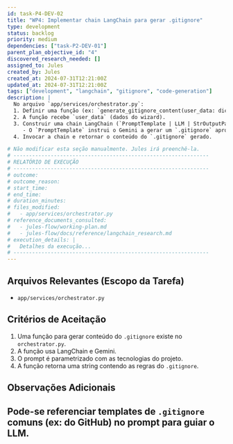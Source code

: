 ```yaml
---
id: task-P4-DEV-02
title: "WP4: Implementar chain LangChain para gerar .gitignore"
type: development
status: backlog
priority: medium
dependencies: ["task-P2-DEV-01"]
parent_plan_objective_id: "4"
discovered_research_needed: []
assigned_to: Jules
created_by: Jules
created_at: 2024-07-31T12:21:00Z
updated_at: 2024-07-31T12:21:00Z
tags: ["development", "langchain", "gitignore", "code-generation"]
description: |
  No arquivo `app/services/orchestrator.py`:
  1. Definir uma função (ex: `generate_gitignore_content(user_data: dict) -> str`).
  2. A função recebe `user_data` (dados do wizard).
  3. Construir uma chain LangChain (`PromptTemplate | LLM | StrOutputParser`).
     - O `PromptTemplate` instrui o Gemini a gerar um `.gitignore` apropriado para as tecnologias escolhidas pelo usuário (ex: Python, Node.js, arquivos de IDE comuns, arquivos de SO).
  4. Invocar a chain e retornar o conteúdo do `.gitignore` gerado.

# Não modificar esta seção manualmente. Jules irá preenchê-la.
# ---------------------------------------------------------------
# RELATÓRIO DE EXECUÇÃO
# ---------------------------------------------------------------
# outcome:
# outcome_reason:
# start_time:
# end_time:
# duration_minutes:
# files_modified:
#   - app/services/orchestrator.py
# reference_documents_consulted:
#   - jules-flow/working-plan.md
#   - jules-flow/docs/reference/langchain_research.md
# execution_details: |
#   Detalhes da execução...
# ---------------------------------------------------------------
---
```


## Arquivos Relevantes (Escopo da Tarefa)
* `app/services/orchestrator.py`

## Critérios de Aceitação
1. Uma função para gerar conteúdo do `.gitignore` existe no `orchestrator.py`.
2. A função usa LangChain e Gemini.
3. O prompt é parametrizado com as tecnologias do projeto.
4. A função retorna uma string contendo as regras do `.gitignore`.

## Observações Adicionais
Pode-se referenciar templates de `.gitignore` comuns (ex: do GitHub) no prompt para guiar o LLM.
---
